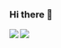 ### Hi there 👋

<a href="https://github.com/GSHDK">
  <img align="left" src="https://github-readme-stats.vercel.app/api?username=GSHDK&show_icons=true&theme=bear" />
</a>
<a href="https://github.com/GSHDK">
  <img align="left" src="https://github-readme-stats.vercel.app/api/top-langs/?username=GSHDK&layout=compact&theme=bear&hide=html,css" />
</a>


<!--
**GSHDK/GSHDK** is a ✨ _special_ ✨ repository because its `README.md` (this file) appears on your GitHub profile.

Here are some ideas to get you started:

- 🔭 I’m currently working on ...
- 🌱 I’m currently learning ...
- 👯 I’m looking to collaborate on ...
- 🤔 I’m looking for help with ...
- 💬 Ask me about ...
- 📫 How to reach me: ...
- 😄 Pronouns: ...
- ⚡ Fun fact: ...
-->
